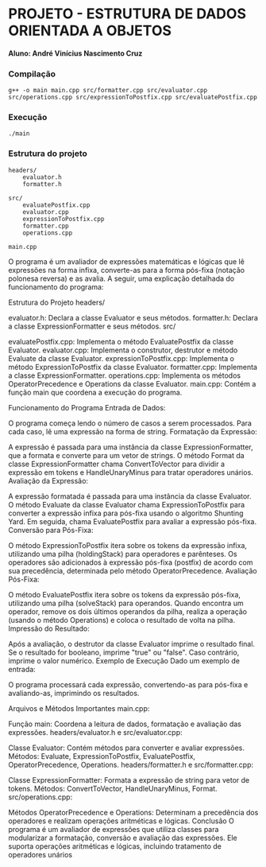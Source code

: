 # PROJETO - ESTRUTURA DE DADOS ORIENTADA A OBJETOS
#### Aluno: André Vinícius Nascimento Cruz <avnc>

### Compilação
```
g++ -o main main.cpp src/formatter.cpp src/evaluator.cpp src/operations.cpp src/expressionToPostfix.cpp src/evaluatePostfix.cpp 
```

### Execução
```
./main
```

### Estrutura do projeto
```
headers/
    evaluator.h
    formatter.h

src/
    evaluatePostfix.cpp
    evaluator.cpp
    expressionToPostfix.cpp
    formatter.cpp
    operations.cpp
    
main.cpp

```
O programa é um avaliador de expressões matemáticas e lógicas que lê expressões na forma infixa, converte-as para a forma pós-fixa (notação polonesa reversa) e as avalia. A seguir, uma explicação detalhada do funcionamento do programa:

Estrutura do Projeto
headers/

evaluator.h: Declara a classe Evaluator e seus métodos.
formatter.h: Declara a classe ExpressionFormatter e seus métodos.
src/

evaluatePostfix.cpp: Implementa o método EvaluatePostfix da classe Evaluator.
evaluator.cpp: Implementa o construtor, destrutor e método Evaluate da classe Evaluator.
expressionToPostfix.cpp: Implementa o método ExpressionToPostfix da classe Evaluator.
formatter.cpp: Implementa a classe ExpressionFormatter.
operations.cpp: Implementa os métodos OperatorPrecedence e Operations da classe Evaluator.
main.cpp: Contém a função main que coordena a execução do programa.

Funcionamento do Programa
Entrada de Dados:

O programa começa lendo o número de casos a serem processados.
Para cada caso, lê uma expressão na forma de string.
Formatação da Expressão:

A expressão é passada para uma instância da classe ExpressionFormatter, que a formata e converte para um vetor de strings.
O método Format da classe ExpressionFormatter chama ConvertToVector para dividir a expressão em tokens e HandleUnaryMinus para tratar operadores unários.
Avaliação da Expressão:

A expressão formatada é passada para uma instância da classe Evaluator.
O método Evaluate da classe Evaluator chama ExpressionToPostfix para converter a expressão infixa para pós-fixa usando o algoritmo Shunting Yard.
Em seguida, chama EvaluatePostfix para avaliar a expressão pós-fixa.
Conversão para Pós-Fixa:

O método ExpressionToPostfix itera sobre os tokens da expressão infixa, utilizando uma pilha (holdingStack) para operadores e parênteses.
Os operadores são adicionados à expressão pós-fixa (postfix) de acordo com sua precedência, determinada pelo método OperatorPrecedence.
Avaliação Pós-Fixa:

O método EvaluatePostfix itera sobre os tokens da expressão pós-fixa, utilizando uma pilha (solveStack) para operandos.
Quando encontra um operador, remove os dois últimos operandos da pilha, realiza a operação (usando o método Operations) e coloca o resultado de volta na pilha.
Impressão do Resultado:

Após a avaliação, o destrutor da classe Evaluator imprime o resultado final.
Se o resultado for booleano, imprime "true" ou "false". Caso contrário, imprime o valor numérico.
Exemplo de Execução
Dado um exemplo de entrada:

O programa processará cada expressão, convertendo-as para pós-fixa e avaliando-as, imprimindo os resultados.

Arquivos e Métodos Importantes
main.cpp:

Função main: Coordena a leitura de dados, formatação e avaliação das expressões.
headers/evaluator.h e src/evaluator.cpp:

Classe Evaluator: Contém métodos para converter e avaliar expressões.
Métodos: Evaluate, ExpressionToPostfix, EvaluatePostfix, OperatorPrecedence, Operations.
headers/formatter.h e src/formatter.cpp:

Classe ExpressionFormatter: Formata a expressão de string para vetor de tokens.
Métodos: ConvertToVector, HandleUnaryMinus, Format.
src/operations.cpp:

Métodos OperatorPrecedence e Operations: Determinam a precedência dos operadores e realizam operações aritméticas e lógicas.
Conclusão
O programa é um avaliador de expressões que utiliza classes para modularizar a formatação, conversão e avaliação das expressões. Ele suporta operações aritméticas e lógicas, incluindo tratamento de operadores unários